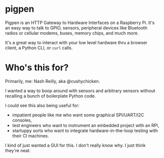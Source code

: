 # pigpen

Pigpen is an HTTP Gateway to Hardware Interfaces on a Raspberry Pi. It's an easy way to talk to GPIO, sensors, peripheral devices like Bluetooth radios or cellular modems, buses, memory chips, and much more. 

It's a great way to interact with your low level hardware thru a browser client, a Python CLI, or `curl` calls.

# Who's this for?

Primarily, me: Nash Reilly, aka @cushychicken. 

I wanted a way to boop around with sensors and arbitrary sensors without recalling a bunch of boilerplate Python code. 

I could see this also being useful for:
* impatient people like me who want some graphical SPI/UART/I2C consoles, 
* test engineers who want to instrument an embedded project with an RPi,
* startuppy sorts who want to integrate hardware-in-the-loop testing with their CI machines.

I kind of just wanted a GUI for this. I don't really know why. I just think they're neat.


